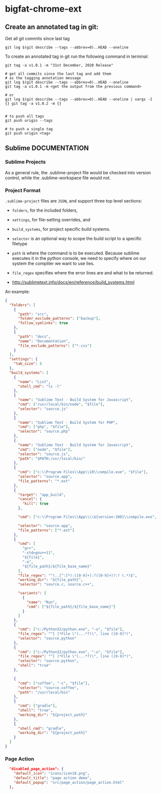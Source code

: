# bigfat-chrome-ext

## Create an annotated tag in git:

Get all git commits since last tag

    git log $(git describe --tags --abbrev=0)..HEAD --oneline

To create an annotated tag in git run the following command in terminal:

    git tag -a v1.0.1 -m "31st December, 2020 Release"

    # get all commits since the last tag and add them
    # as the tagging annotation message
    git log $(git describe --tags --abbrev=0)..HEAD --oneline
    git tag -a v1.0.1 -m <get the output from the previous command>

    # or
    git log $(git describe --tags --abbrev=0)..HEAD --oneline | xargs -I {} git tag -a v1.0.2 -m {}


    # to push all tags
    git push origin --tags

    # to push a single tag
    git push origin <tag>

## Sublime DOCUMENTATION

### Sublime Projects

As a general rule, the .sublime-project file would be checked into version control, while the .sublime-workspace file would not.

### Project Format

`.sublime-project` files are `JSON`, and support three top level sections:

- `folders`, for the included folders,
- `settings`, for file-setting overrides, and
- `build_systems`, for project specific build systems.

- `selector` is an optional way to scope the build script to a specific filetype
- `path` is where the command is to be executed. Because sublime executes it in the python console, we need to specify where on our system the compliler we want to use lies.
- `file_regex` specifies where the error lines are and what to be returned.
- http://sublimetext.info/docs/en/reference/build_systems.html

An example:

```json
{
  "folders": [
    {
      "path": "src",
      "folder_exclude_patterns": ["backup"],
      "follow_symlinks": true
    },
    {
      "path": "docs",
      "name": "Documentation",
      "file_exclude_patterns": ["*.css"]
    }
  ],
  "settings": {
    "tab_size": 8
  },
  "build_systems": [
    {
      "name": "List",
      "shell_cmd": "ls -l"
    },
    {
      "name": "Sublime Text - Build System for Javascript",
      "cmd": ["/usr/local/bin/node", "$file"],
      "selector": "source.js"
    },
    {
      "name": "Sublime Text - Build System for PHP",
      "cmd": ["php", "$file"],
      "selector": "source.php"
    },
    {
      "name": "Sublime Text - Build System for Javascript",
      "cmd": ["node", "$file"],
      "selector": "source.js",
      "path": "$PATH:/usr/local/bin/"
    },
    {
      "cmd": ["c:\\Program Files\\App\\10\\compile.exe", "$file"],
      "selector": "source.app",
      "file_patterns": "*.ext"
    },
    {
      "target": "app_build",
      "cancel": {
        "kill": true
      },

      "cmd": ["c:\\Program Files\\App\\\\${version:100}\\compile.exe", "$file"],

      "selector": "source.app",
      "file_patterns": ["*.ext"]
    },
    {
      "cmd": [
        "g++",
        "-std=gnu++11",
        "${file}",
        "-o",
        "${file_path}/${file_base_name}"
      ],
      "file_regex": "^(..[^:]*):([0-9]+):?([0-9]+)?:? (.*)$",
      "working_dir": "${file_path}",
      "selector": "source.c, source.c++",

      "variants": [
        {
          "name": "Run",
          "cmd": ["${file_path}/${file_base_name}"]
        }
      ]
    },
    {
      "cmd": ["c:/Python32/python.exe", "-u", "$file"],
      "file_regex": "^[ ]*File \"(...*?)\", line ([0-9]*)",
      "selector": "source.python"
    },
    {
      "cmd": ["c:/Python32/python.exe", "-u", "$file"],
      "file_regex": "^[ ]*File \"(...*?)\", line ([0-9]*)",
      "selector": "source.python",
      "shell": "true"
    },

    {
      "cmd": ["coffee", "-c", "$file"],
      "selector": "source.coffee",
      "path": "/usr/local/bin"
    },
    {
      "cmd": ["gradle"],
      "shell": "true",
      "working_dir": "${project_path}"
    },
    {
      "shell_cmd": "gradle",
      "working_dir": "${project_path}"
    }
  ]
}
```

### Page Action

```json
  "disabled_page_action": {
    "default_icon": "icons/icon19.png",
    "default_title": "page action demo",
    "default_popup": "src/page_action/page_action.html"
  },
```
